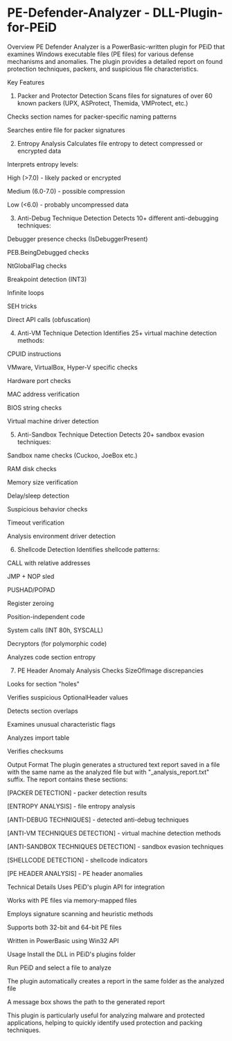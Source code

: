 # PE-Defender-Analyzer - DLL-Plugin-for-PEiD

Overview
PE Defender Analyzer is a PowerBasic-written plugin for PEiD that examines Windows executable files (PE files) for various defense mechanisms and anomalies. The plugin provides a detailed report on found protection techniques, packers, and suspicious file characteristics.

Key Features
1. Packer and Protector Detection
Scans files for signatures of over 60 known packers (UPX, ASProtect, Themida, VMProtect, etc.)

Checks section names for packer-specific naming patterns

Searches entire file for packer signatures

2. Entropy Analysis
Calculates file entropy to detect compressed or encrypted data

Interprets entropy levels:

High (>7.0) - likely packed or encrypted

Medium (6.0-7.0) - possible compression

Low (<6.0) - probably uncompressed data

3. Anti-Debug Technique Detection
Detects 10+ different anti-debugging techniques:

Debugger presence checks (IsDebuggerPresent)

PEB.BeingDebugged checks

NtGlobalFlag checks

Breakpoint detection (INT3)

Infinite loops

SEH tricks

Direct API calls (obfuscation)

4. Anti-VM Technique Detection
Identifies 25+ virtual machine detection methods:

CPUID instructions

VMware, VirtualBox, Hyper-V specific checks

Hardware port checks

MAC address verification

BIOS string checks

Virtual machine driver detection

5. Anti-Sandbox Technique Detection
Detects 20+ sandbox evasion techniques:

Sandbox name checks (Cuckoo, JoeBox etc.)

RAM disk checks

Memory size verification

Delay/sleep detection

Suspicious behavior checks

Timeout verification

Analysis environment driver detection

6. Shellcode Detection
Identifies shellcode patterns:

CALL with relative addresses

JMP + NOP sled

PUSHAD/POPAD

Register zeroing

Position-independent code

System calls (INT 80h, SYSCALL)

Decryptors (for polymorphic code)

Analyzes code section entropy

7. PE Header Anomaly Analysis
Checks SizeOfImage discrepancies

Looks for section "holes"

Verifies suspicious OptionalHeader values

Detects section overlaps

Examines unusual characteristic flags

Analyzes import table

Verifies checksums

Output Format
The plugin generates a structured text report saved in a file with the same name as the analyzed file but with "_analysis_report.txt" suffix. The report contains these sections:

[PACKER DETECTION] - packer detection results

[ENTROPY ANALYSIS] - file entropy analysis

[ANTI-DEBUG TECHNIQUES] - detected anti-debug techniques

[ANTI-VM TECHNIQUES DETECTION] - virtual machine detection methods

[ANTI-SANDBOX TECHNIQUES DETECTION] - sandbox evasion techniques

[SHELLCODE DETECTION] - shellcode indicators

[PE HEADER ANALYSIS] - PE header anomalies

Technical Details
Uses PEiD's plugin API for integration

Works with PE files via memory-mapped files

Employs signature scanning and heuristic methods

Supports both 32-bit and 64-bit PE files

Written in PowerBasic using Win32 API

Usage
Install the DLL in PEiD's plugins folder

Run PEiD and select a file to analyze

The plugin automatically creates a report in the same folder as the analyzed file

A message box shows the path to the generated report

This plugin is particularly useful for analyzing malware and protected applications, helping to quickly identify used protection and packing techniques.
